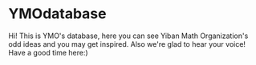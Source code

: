 # YMOdatabase
Hi! This is YMO's database, here you can see Yiban Math Organization's odd ideas and you may get inspired.
Also we're glad to hear your voice!
Have a good time here:)

